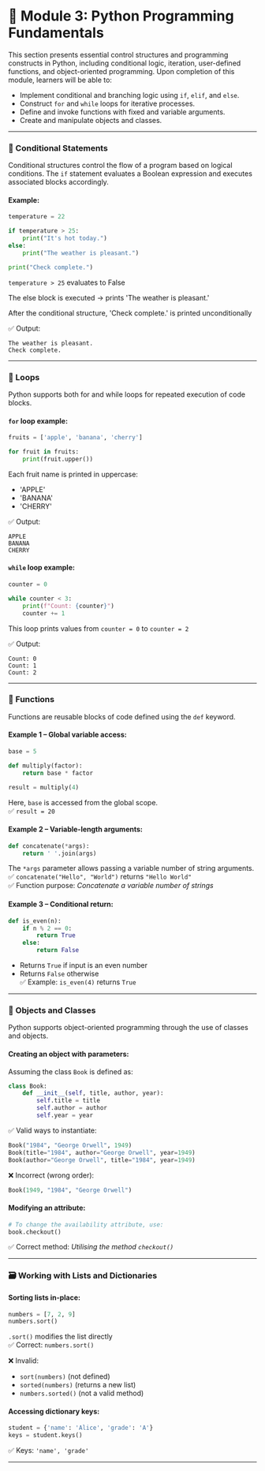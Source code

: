 
# 🧠 Module 3: Python Programming Fundamentals 

This section presents essential control structures and programming constructs in Python, including conditional logic, iteration, user-defined functions, and object-oriented programming. Upon completion of this module, learners will be able to:

- Implement conditional and branching logic using `if`, `elif`, and `else`.
- Construct `for` and `while` loops for iterative processes.
- Define and invoke functions with fixed and variable arguments.
- Create and manipulate objects and classes.

---

### 🔁 Conditional Statements

Conditional structures control the flow of a program based on logical conditions. The `if` statement evaluates a Boolean expression and executes associated blocks accordingly.

#### Example:
```python
temperature = 22

if temperature > 25:
    print("It's hot today.")
else:
    print("The weather is pleasant.")

print("Check complete.")
```
`temperature > 25` evaluates to False

The else block is executed → prints 'The weather is pleasant.'

After the conditional structure, 'Check complete.' is printed unconditionally

✅ Output:
```
The weather is pleasant.
Check complete.
```

---

### 🔂 Loops

Python supports both for and while loops for repeated execution of code blocks.

#### `for` loop example:
```python
fruits = ['apple', 'banana', 'cherry']

for fruit in fruits:
    print(fruit.upper())
```
Each fruit name is printed in uppercase:

- 'APPLE'
- 'BANANA'
- 'CHERRY'

✅ Output:
```
APPLE
BANANA
CHERRY
```

#### `while` loop example:
```python
counter = 0

while counter < 3:
    print(f"Count: {counter}")
    counter += 1
```
This loop prints values from `counter = 0` to `counter = 2`

✅ Output:
```
Count: 0
Count: 1
Count: 2
```

---

### 🔧 Functions

Functions are reusable blocks of code defined using the `def` keyword.

#### Example 1 – Global variable access:
```python
base = 5

def multiply(factor):
    return base * factor

result = multiply(4)
```
Here, `base` is accessed from the global scope.  
✅ `result = 20`

#### Example 2 – Variable-length arguments:
```python
def concatenate(*args):
    return ' '.join(args)
```
The `*args` parameter allows passing a variable number of string arguments.  
✅ `concatenate("Hello", "World")` returns `"Hello World"`  
✅ Function purpose: _Concatenate a variable number of strings_

#### Example 3 – Conditional return:
```python
def is_even(n):
    if n % 2 == 0:
        return True
    else:
        return False
```
- Returns `True` if input is an even number
- Returns `False` otherwise  
✅ Example: `is_even(4)` returns `True`

---

### 🧱 Objects and Classes

Python supports object-oriented programming through the use of classes and objects.

#### Creating an object with parameters:
Assuming the class `Book` is defined as:
```python
class Book:
    def __init__(self, title, author, year):
        self.title = title
        self.author = author
        self.year = year
```
✅ Valid ways to instantiate:
```python
Book("1984", "George Orwell", 1949)
Book(title="1984", author="George Orwell", year=1949)
Book(author="George Orwell", title="1984", year=1949)
```
❌ Incorrect (wrong order):
```python
Book(1949, "1984", "George Orwell")
```

#### Modifying an attribute:
```python
# To change the availability attribute, use:
book.checkout()
```
✅ Correct method: _Utilising the method `checkout()`_

---

### 🗃️ Working with Lists and Dictionaries

#### Sorting lists in-place:
```python
numbers = [7, 2, 9]
numbers.sort()
```
`.sort()` modifies the list directly  
✅ Correct: `numbers.sort()`

❌ Invalid:
- `sort(numbers)` (not defined)
- `sorted(numbers)` (returns a new list)
- `numbers.sorted()` (not a valid method)

#### Accessing dictionary keys:
```python
student = {'name': 'Alice', 'grade': 'A'}
keys = student.keys()
```
✅ Keys: `'name', 'grade'`

---

